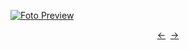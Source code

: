 [![Foto Preview](preview/n343.avif)](https://20essentials.github.io/project-000-343)

<div align="center" style="display: flex; justify-content: center;">
  <a  href="https://github.com/20essentials/project-000-342" target="_blank">&#8592;</a>
  &nbsp;&nbsp;
  <a  href="https://github.com/20essentials/project-000-344" target="_blank">&#8594;</a>
</div>
